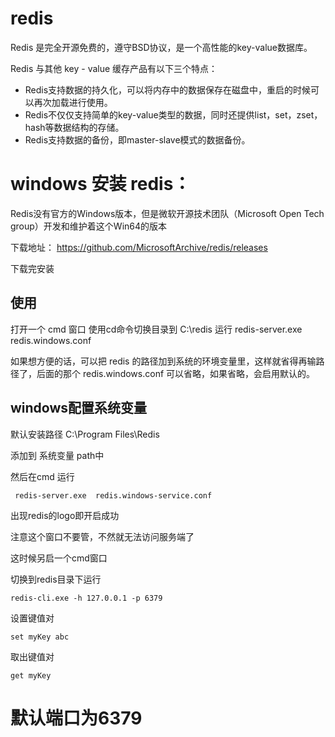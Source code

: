 



# redis

Redis 是完全开源免费的，遵守BSD协议，是一个高性能的key-value数据库。

Redis 与其他 key - value 缓存产品有以下三个特点：

- Redis支持数据的持久化，可以将内存中的数据保存在磁盘中，重启的时候可以再次加载进行使用。
- Redis不仅仅支持简单的key-value类型的数据，同时还提供list，set，zset，hash等数据结构的存储。
- Redis支持数据的备份，即master-slave模式的数据备份。


# windows 安装 redis：

Redis没有官方的Windows版本，但是微软开源技术团队（Microsoft Open Tech group）开发和维护着这个Win64的版本

下载地址： https://github.com/MicrosoftArchive/redis/releases


下载完安装


## 使用

打开一个 cmd 窗口 使用cd命令切换目录到 C:\redis 运行 redis-server.exe redis.windows.conf 

如果想方便的话，可以把 redis 的路径加到系统的环境变量里，这样就省得再输路径了，后面的那个 redis.windows.conf 可以省略，如果省略，会启用默认的。



## windows配置系统变量

默认安装路径 C:\Program Files\Redis

添加到 系统变量 path中

然后在cmd 运行

```
 redis-server.exe  redis.windows-service.conf
```

出现redis的logo即开启成功

注意这个窗口不要管，不然就无法访问服务端了

这时候另启一个cmd窗口

切换到redis目录下运行 

```
redis-cli.exe -h 127.0.0.1 -p 6379 
```

设置键值对 

```
set myKey abc
```

取出键值对 
```
get myKey
```



# 默认端口为6379






